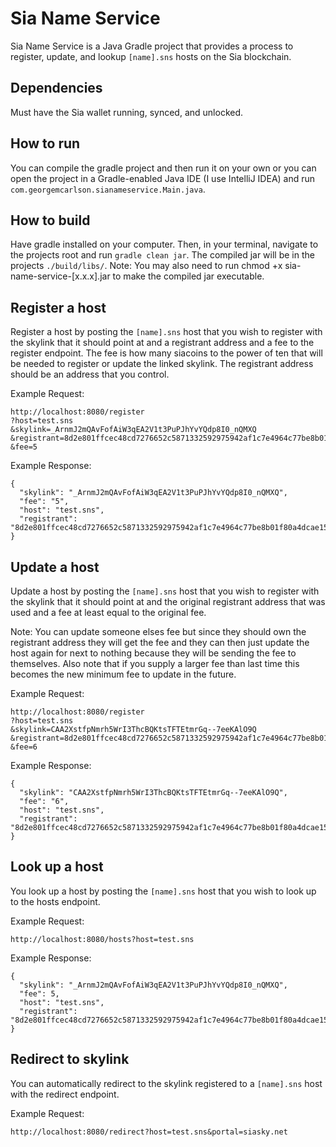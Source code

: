# Sia Name Service

Sia Name Service is a Java Gradle project that provides a process to register, update, and lookup `[name].sns` hosts on the Sia blockchain.

## Dependencies

Must have the Sia wallet running, synced, and unlocked.

##  How to run

You can compile the gradle project and then run it on your own or you can open the project in a Gradle-enabled Java IDE (I use IntelliJ IDEA) and run `com.georgemcarlson.sianameservice.Main.java`.

## How to build

Have gradle installed on your computer. Then, in your terminal, navigate to the projects root and run `gradle clean jar`. The compiled jar will be in the projects `./build/libs/`. Note: You may also need to run chmod +x sia-name-service-[x.x.x].jar to make the compiled jar executable.

## Register a host

Register a host by posting the `[name].sns` host that you wish to register with the skylink that it should point at and a registrant address and a fee to the register endpoint. The fee is how many siacoins to the power of ten that will be needed to register or update the linked skylink. The registrant address should be an address that you control.

Example Request:
```
http://localhost:8080/register
?host=test.sns
&skylink=_ArnmJ2mQAvFofAiW3qEA2V1t3PuPJhYvYQdp8I0_nQMXQ
&registrant=8d2e801ffcec48cd7276652c5871332592975942af1c7e4964c77be8b01f80a4dcae15d1a308
&fee=5
```

Example Response:
```
{
  "skylink": "_ArnmJ2mQAvFofAiW3qEA2V1t3PuPJhYvYQdp8I0_nQMXQ",
  "fee": "5",
  "host": "test.sns",
  "registrant": "8d2e801ffcec48cd7276652c5871332592975942af1c7e4964c77be8b01f80a4dcae15d1a308"
}
```

## Update a host

Update a host by posting the `[name].sns` host that you wish to register with the skylink that it should point at and the original registrant address that was used and a fee at least equal to the original fee.

Note: You can update someone elses fee but since they should own the registrant address they will get the fee and they can then just update the host again for next to nothing because they will be sending the fee to themselves. Also note that if you supply a larger fee than last time this becomes the new minimum fee to update in the future.

Example Request:

```
http://localhost:8080/register
?host=test.sns
&skylink=CAA2XstfpNmrh5WrI3ThcBQKtsTFTEtmrGq--7eeKAlO9Q
&registrant=8d2e801ffcec48cd7276652c5871332592975942af1c7e4964c77be8b01f80a4dcae15d1a308
&fee=6
```

Example Response:
```
{
  "skylink": "CAA2XstfpNmrh5WrI3ThcBQKtsTFTEtmrGq--7eeKAlO9Q",
  "fee": "6",
  "host": "test.sns",
  "registrant": "8d2e801ffcec48cd7276652c5871332592975942af1c7e4964c77be8b01f80a4dcae15d1a308"
}
```

## Look up a host

You look up a host by posting the `[name].sns` host that you wish to look up to the hosts endpoint.

Example Request:
```
http://localhost:8080/hosts?host=test.sns
```

Example Response:
```
{
  "skylink": "_ArnmJ2mQAvFofAiW3qEA2V1t3PuPJhYvYQdp8I0_nQMXQ",
  "fee": 5,
  "host": "test.sns",
  "registrant": "8d2e801ffcec48cd7276652c5871332592975942af1c7e4964c77be8b01f80a4dcae15d1a308"
}
```

## Redirect to skylink

You can automatically redirect to the skylink registered to a `[name].sns` host with the redirect endpoint.

Example Request:
```
http://localhost:8080/redirect?host=test.sns&portal=siasky.net
```
